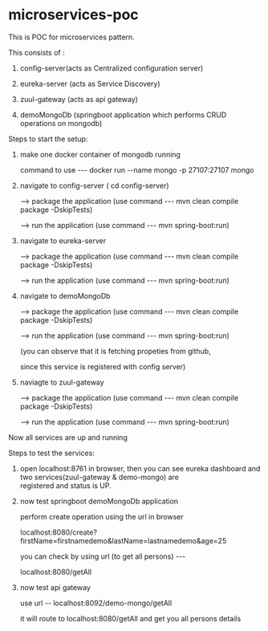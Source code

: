 # microservices-poc

This is POC for microservices pattern.

This consists of :

1. config-server(acts as Centralized configuration server)

2. eureka-server (acts as Service Discovery)

3. zuul-gateway (acts as api gateway)

4. demoMongoDb (springboot application which performs CRUD operations on mongodb)


Steps to start the setup:

1. make one docker container of mongodb running

    command to use ---    docker run --name mongo -p 27107:27107 mongo
  
2. navigate to config-server ( cd config-server)
  
    --> package the application (use command --- mvn clean compile package -DskipTests)
  
    --> run the application (use command --- mvn spring-boot:run)

3. navigate to eureka-server

    --> package the application (use command --- mvn clean compile package -DskipTests)
  
    --> run the application (use command --- mvn spring-boot:run)
  
4. navigate to demoMongoDb

    --> package the application (use command --- mvn clean compile package -DskipTests)
  
    --> run the application (use command --- mvn spring-boot:run)
    
    (you can observe that it is fetching propeties from github,
      
      since this service is registered with config server)
  
5. naviagte to zuul-gateway

   --> package the application (use command --- mvn clean compile package -DskipTests)
  
   --> run the application (use command --- mvn spring-boot:run)
  
  
Now all services are up and running


Steps to test the services:


1)   open localhost:8761 in browser, then you can see eureka dashboard and two services(zuul-gateway & demo-mongo) are            
     registered and status is UP.

2)   now test springboot demoMongoDb application 
  
     perform create operation using the url in browser
  
     localhost:8080/create?firstName=firstnamedemo&lastName=lastnamedemo&age=25
  
     you can check by using url (to get all persons) --- 
  
     localhost:8080/getAll
  
3)   now test api gateway 

     use url -- localhost:8092/demo-mongo/getAll
   
     it will route to localhost:8080/getAll and get you all persons details
  
  
  
  
  
